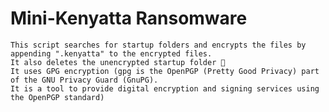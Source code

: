 # Mini-Kenyatta Ransomware
    This script searches for startup folders and encrypts the files by appending ".kenyatta" to the encrypted files.
    It also deletes the unencrypted startup folder 🤣
    It uses GPG encryption (gpg is the OpenPGP (Pretty Good Privacy) part of the GNU Privacy Guard (GnuPG). 
    It is a tool to provide digital encryption and signing services using the OpenPGP standard)
